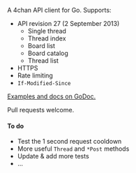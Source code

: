 A 4chan API client for Go. Supports:
- API revision 27 (2 September 2013)
	* Single thread
	* Thread index
	* Board list
	* Board catalog
	* Thread list
- HTTPS
- Rate limiting
- `If-Modified-Since`

[Examples and docs on GoDoc.](http://godoc.org/github.com/moshee/go-4chan-api)

Pull requests welcome.

#### To do

- Test the 1 second request cooldown
- More useful `Thread` and `*Post` methods
- Update & add more tests
- ...
